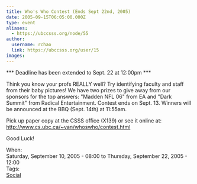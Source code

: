```yaml
---
title: Who's Who Contest (Ends Sept 22nd, 2005) 
date: 2005-09-15T06:05:00.000Z
type: event
aliases:
  - https://ubccsss.org/node/55
author:
  username: rchao
  link: https://ubccsss.org/user/15
images:
---
```


<div class="field field-name-body field-type-text-with-summary field-label-hidden"><div class="field-items"><div class="field-item even"><p>*** Deadline has been extended to Sept. 22 at 12:00pm ***</p>
<p>Think you know your profs REALLY well?  Try identifying faculty and staff from their baby pictures!  We have two prizes to give away from our sponsors for the top answers: &quot;Madden NFL 06&quot; from EA and &quot;Dark Summit&quot; from Radical Entertainment.  Contest ends on Sept. 13.  Winners will be announced at the BBQ (Sept. 14th) at 11:55am.  </p>
<p>Pick up paper copy at the CSSS office (X139) or see it online at:<br>
<a href="http://www.cs.ubc.ca/~van/whoswho/contest.html">http://www.cs.ubc.ca/~van/whoswho/contest.html</a></p>
<p>Good Luck!</p>
</div></div></div><div class="field field-name-field-dates field-type-datetime field-label-above"><div class="field-label">When:&#xA0;</div><div class="field-items"><div class="field-item even"><span class="date-display-range"><span class="date-display-start">Saturday, September 10, 2005 - 08:00</span> to <span class="date-display-end">Thursday, September 22, 2005 - 12:00</span></span></div></div></div>    <footer>
    <div class="field field-name-field-tags field-type-taxonomy-term-reference field-label-above"><div class="field-label">Tags:&#xA0;</div><div class="field-items"><div class="field-item even"><a href="/social">Social</a></div></div></div>      </footer>